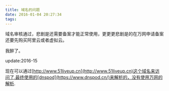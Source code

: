 ```yaml
---
title: 域名的问题
date: 2016-01-04 20:27:34
tags:
---
```


域名审核通过，悲剧是还需要备案才能正常使用，更更更悲剧是的在万网申请备案还要先购买阿里云或者虚拟云。

我醉了。


update:2016-15

现在可以通过[http://www.51liveup.cn](http://www.51liveup.cn)这个域名来访问了,最终使用的[dnspod](https://www.dnspod.cn/)来解析的，没有使用万网的解析.